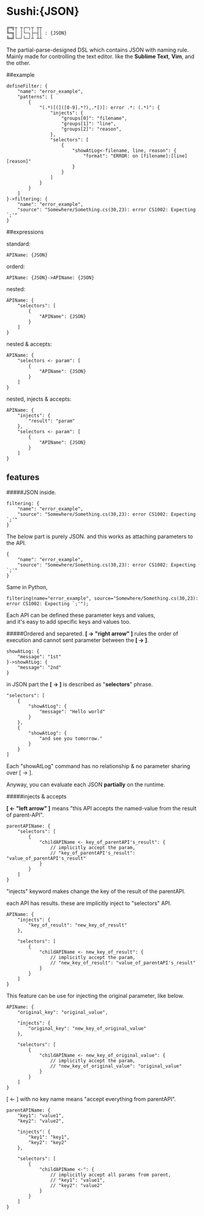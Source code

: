 Sushi:{JSON}
======
	╔═╗┬ ┬┌─┐┬ ┬┬
	╚═╗│ │└─┐├─┤│ : {JSON}
	╚═╝└─┘└─┘┴ ┴┴

The partial-parse-designed DSL which contains JSON with naming rule.  
Mainly made for controlling the text editor. like the **Sublime Text**, **Vim**, and the other.


##example

	defineFilter: {
    	"name": "error_example",
	    "patterns": [
    	    {
            	"(.*)[(]([0-9].*?),.*[)]: error .*: (.*)": {
            		"injects": {
            			"groups[0]": "filename",
            			"groups[1]": "line",
            			"groups[2]": "reason",
            		},
                	"selectors": [
                		{
                			"showAtLog<-filename, line, reason": {
                				"format": "ERROR: on [filename]:[line] [reason]"
                			}
                		}
                	]
                }
            }
        ]
	}->filtering: {
		"name": "error_example",
		"source": "Somewhere/Something.cs(30,23): error CS1002: Expecting `;'"
	}



##expressions

standard:

	APIName: {JSON}
	
orderd:

	APIName: {JSON}->APIName: {JSON}

nested:
	
	APIName: {
		"selectors": [
			{
				"APIName": {JSON}
			}
		]
	}

nested & accepts:
	
	APIName: {
		"selectors <- param": [
			{
				"APIName": {JSON}
			}
		]
	}


nested, injects & accepts:
	
	APIName: {
		"injects": {
			"result": "param"
		},
		"selectors <- param": [
			{
				"APIName": {JSON}
			}
		]
	}

## features

#####JSON inside. 

	filtering: {
		"name": "error_example",
		"source": "Somewhere/Something.cs(30,23): error CS1002: Expecting `;'"
	}

The below part is purely JSON. and this works as attaching parameters to the API.

	{
		"name": "error_example",
		"source": "Somewhere/Something.cs(30,23): error CS1002: Expecting `;'"
	}
	
	
Same in Python,

	filtering(name="error_example", source="Somewhere/Something.cs(30,23): error CS1002: Expecting `;'");

Each API can be defined these parameter keys and values,  
and it's easy to add specific keys and values too.

#####Ordered and separeted.
**[ -> "right arrow" ]** rules the order of execution and cannot sent parameter between the **[ -> ]**.

	showAtLog: {
		"message": "1st"
	}->showAtLog: {
		"message": "2nd"
	}
	
in JSON part the **[ -> ]** is described as "**selectors**" phrase.

	"selectors": [
		{
			"showAtLog": {
				"message": "Hello world"
			}
		},
		{
			"showAtLog": {
				"and see you tomorrow."
			}
		}
	]
                
Each "showAtLog" command has no relationship & no parameter sharing over [ -> ].

Anyway, you can evaluate each JSON **partially** on the runtime.


#####injects & accepts

**[ <- "left arrow" ]** means "this API accepts the named-value from the result of parent-API".

	parentAPIName: {
		"selectors": [
			{
				"childAPIName <- key_of_parentAPI's_result": {
					// implicitly accept the param,
					// "key_of_parentAPI's_result": "value_of_parentAPI's_result"
				}
			}
		]
	}



"injects" keyword makes change the key of the result of the parentAPI.

each API has results. these are implicitly inject to "selectors" API.

	APIName: {
		"injects": {
			"key_of_result": "new_key_of_result"
		},
		
		"selectors": [
			{
				"childAPIName <- new_key_of_result": {
					// implicitly accept the param,
					// "new_key_of_result": "value_of_parentAPI's_result"
				}
			}
		]
	}




This feature can be use for injecting the original parameter, like below.

	APIName: {
		"original_key": "original_value",
		
		"injects": {
			"original_key": "new_key_of_original_value"
		},
		
		"selectors": [
			{
				"childAPIName <- new_key_of_original_value": {
					// implicitly accept the param,
					// "new_key_of_original_value": "original_value"
				}
			}
		]
	}
	

[ <- ] with no key name means "accept everything from parentAPI".

	parentAPIName: {
		"key1": "value1",
		"key2": "value2",
		
		"injects": {
			"key1": "key1",
			"key2": "key2"
		},
		
		"selectors": [
			{
				"childAPIName <-": {
					// implicitly accept all params from parent,
					// "key1": "value1",
					// "key2": "value2"
				}
			}
		]
	}
	
